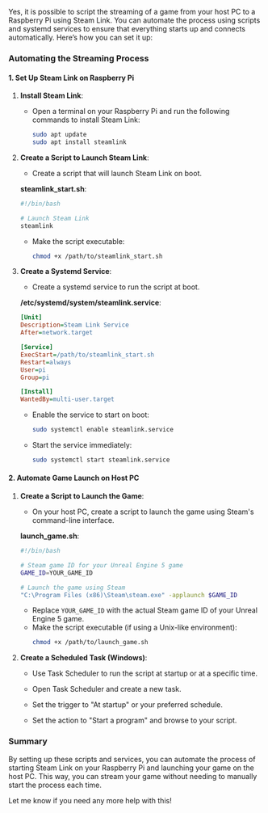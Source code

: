 Yes, it is possible to script the streaming of a game from your host PC to a Raspberry Pi using Steam Link. You can automate the process using scripts and systemd services to ensure that everything starts up and connects automatically. Here’s how you can set it up:

### Automating the Streaming Process

#### 1. Set Up Steam Link on Raspberry Pi

1. **Install Steam Link**:
   - Open a terminal on your Raspberry Pi and run the following commands to install Steam Link:
     ```bash
     sudo apt update
     sudo apt install steamlink
     ```

2. **Create a Script to Launch Steam Link**:
   - Create a script that will launch Steam Link on boot.
   
   **steamlink_start.sh**:
   ```bash
   #!/bin/bash

   # Launch Steam Link
   steamlink
   ```

   - Make the script executable:
     ```bash
     chmod +x /path/to/steamlink_start.sh
     ```

3. **Create a Systemd Service**:
   - Create a systemd service to run the script at boot.

   **/etc/systemd/system/steamlink.service**:
   ```ini
   [Unit]
   Description=Steam Link Service
   After=network.target

   [Service]
   ExecStart=/path/to/steamlink_start.sh
   Restart=always
   User=pi
   Group=pi

   [Install]
   WantedBy=multi-user.target
   ```

   - Enable the service to start on boot:
     ```bash
     sudo systemctl enable steamlink.service
     ```

   - Start the service immediately:
     ```bash
     sudo systemctl start steamlink.service
     ```

#### 2. Automate Game Launch on Host PC

1. **Create a Script to Launch the Game**:
   - On your host PC, create a script to launch the game using Steam's command-line interface.

   **launch_game.sh**:
   ```bash
   #!/bin/bash

   # Steam game ID for your Unreal Engine 5 game
   GAME_ID=YOUR_GAME_ID

   # Launch the game using Steam
   "C:\Program Files (x86)\Steam\steam.exe" -applaunch $GAME_ID
   ```

   - Replace `YOUR_GAME_ID` with the actual Steam game ID of your Unreal Engine 5 game.
   - Make the script executable (if using a Unix-like environment):
     ```bash
     chmod +x /path/to/launch_game.sh
     ```

2. **Create a Scheduled Task (Windows)**:
   - Use Task Scheduler to run the script at startup or at a specific time.

   - Open Task Scheduler and create a new task.
   - Set the trigger to "At startup" or your preferred schedule.
   - Set the action to "Start a program" and browse to your script.

### Summary

By setting up these scripts and services, you can automate the process of starting Steam Link on your Raspberry Pi and launching your game on the host PC. This way, you can stream your game without needing to manually start the process each time.

Let me know if you need any more help with this!

